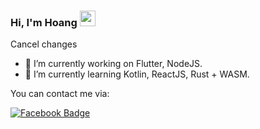 ### Hi, I'm Hoang <a href="https://www.gautamkrishnar.com/"><img src="https://media.giphy.com/media/hvRJCLFzcasrR4ia7z/giphy.gif" width="25px"></a>
Cancel changes
- 🔭 I’m currently working on Flutter, NodeJS.
- 🌱 I’m currently learning Kotlin, ReactJS, Rust + WASM.

You can contact me via: 

[![Facebook Badge](https://img.shields.io/badge/-@mattstacey198-3b5998?style=flat&labelColor=3b5998&logo=facebook&logoColor=white&link=https://facebook.com/mattstacey198)](https://facebook.com/mattstacey198)
